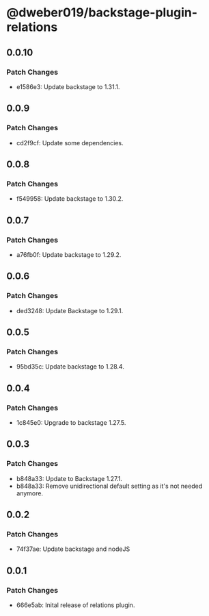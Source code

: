 # @dweber019/backstage-plugin-relations

## 0.0.10

### Patch Changes

- e1586e3: Update backstage to 1.31.1.

## 0.0.9

### Patch Changes

- cd2f9cf: Update some dependencies.

## 0.0.8

### Patch Changes

- f549958: Update backstage to 1.30.2.

## 0.0.7

### Patch Changes

- a76fb0f: Update backstage to 1.29.2.

## 0.0.6

### Patch Changes

- ded3248: Update Backstage to 1.29.1.

## 0.0.5

### Patch Changes

- 95bd35c: Update backstage to 1.28.4.

## 0.0.4

### Patch Changes

- 1c845e0: Upgrade to backstage 1.27.5.

## 0.0.3

### Patch Changes

- b848a33: Update to Backstage 1.27.1.
- b848a33: Remove unidirectional default setting as it's not needed anymore.

## 0.0.2

### Patch Changes

- 74f37ae: Update backstage and nodeJS

## 0.0.1

### Patch Changes

- 666e5ab: Inital release of relations plugin.
